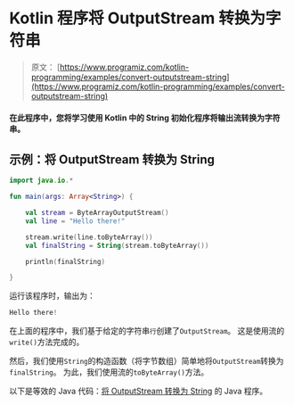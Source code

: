 # Kotlin 程序将 OutputStream 转换为字符串

> 原文： [https://www.programiz.com/kotlin-programming/examples/convert-outputstream-string](https://www.programiz.com/kotlin-programming/examples/convert-outputstream-string)

#### 在此程序中，您将学习使用 Kotlin 中的 String 初始化程序将输出流转换为字符串。

## 示例：将 OutputStream 转换为 String

```kt
import java.io.*

fun main(args: Array<String>) {

    val stream = ByteArrayOutputStream()
    val line = "Hello there!"

    stream.write(line.toByteArray())
    val finalString = String(stream.toByteArray())

    println(finalString)

}
```

运行该程序时，输出为：

```kt
Hello there!
```

在上面的程序中，我们基于给定的字符串`行`创建了`OutputStream`。 这是使用流的`write()`方法完成的。

然后，我们使用`String`的构造函数（将字节数组）简单地将`OutputStream`转换为`finalString`。 为此，我们使用流的`toByteArray()`方法。

以下是等效的 Java 代码：[将 OutputStream 转换为 String](/java-programming/examples/convert-outputstream-string "Java program to convert OutputStream to String") 的 Java 程序。